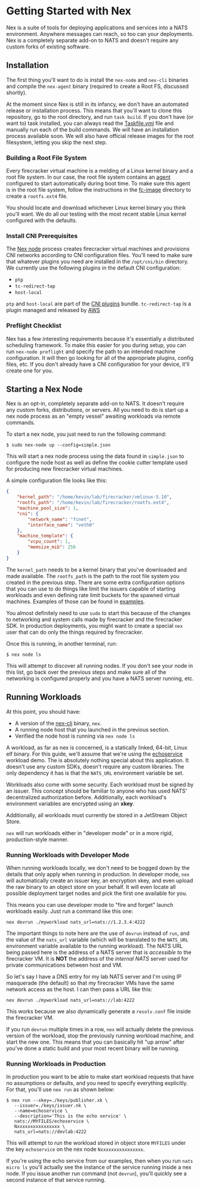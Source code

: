 # Getting Started with Nex
Nex is a suite of tools for deploying applications and services into a NATS environment. Anywhere messages can reach, so too can your deployments. Nex is a completely separate add-on to NATS and doesn't require any custom forks of existing software. 

## Installation
The first thing you'll want to do is install the `nex-node` and `nex-cli` binaries and compile the `nex-agent` binary (required to create a Root FS, discussed shortly).

At the moment since Nex is still in its infancy, we don't have an automated release or installation process. This means that you'll want to clone this repository, go to the root directory, and run `task build`. If you don't have (or want to) task installed, you can always read the [Taskfile.yml](../Taskfile.yml) file and manually run each of the build commands. We will have an installation process available soon. We will also have official release images for the root filesystem, letting you skip the next step.

### Building a Root File System
Every firecracker virtual machine is a melding of a Linux kernel binary and a root file system. In our case, the root file system contains an [agent](../nex-agent/) configured to start automatically during boot time. To make sure this agent is in the root file system, follow the instructions in the [fc-image](../fc-image/) directory to create a `rootfs.ext4` file. 

You should locate and download whichever Linux kernel binary you think you'll want. We do all our testing with the most recent stable Linux kernel configured with the defaults.

### Install CNI Prerequisites
The [Nex node](../nex-node/) process creates firecracker virtual machines and provisions CNI networks according to CNI configuration files. You'll need to make sure that whatever plugins you need are installed in the `/opt/cni/bin` directory. We currently use the following plugins in the default CNI configuration:

* `ptp`
* `tc-redirect-tap`
* `host-local`

`ptp` and `host-local` are part of the [CNI plugins](https://github.com/containernetworking/plugins) bundle. `tc-redirect-tap` is a plugin managed and released by [AWS](https://github.com/awslabs/tc-redirect-tap)

### Preflight Checklist
Nex has a few interesting requirements because it's essentially a distributed scheduling framework. To make this easier for you during setup, you can run `nex-node preflight` and specify the path to an intended machine configuration. It will then go looking for all of the appropriate plugins, config files, etc. If you don't already have a CNI configuration for your device, it'll create one for you.

## Starting a Nex Node
Nex is an opt-in, completely separate add-on to NATS. It doesn't require any custom forks, distributions, or servers. All you need to do is start up a nex node process as an "empty vessel" awaiting workloads via remote commands. 

To start a nex node, you just need to run the following command:

```
$ sudo nex-node up --config=simple.json
```
This will start a nex node process using the data found in `simple.json` to configure the node host as well as define the cookie cutter template used for producing new firecracker virtual machines.

A simple configuration file looks like this:

```json
{
    "kernel_path": "/home/kevin/lab/firecracker/vmlinux-5.10",
    "rootfs_path": "/home/kevin/lab/firecracker/rootfs.ext4",
    "machine_pool_size": 1,
    "cni": {
        "network_name": "fcnet",
        "interface_name": "veth0"
    },
    "machine_template": {
        "vcpu_count": 1,
        "memsize_mib": 256
    }
}
```

The `kernel_path` needs to be a kernel binary that you've downloaded and made available. The `rootfs_path` is the path to the root file system you created in the previous step. There are some extra configuration options that you can use to do things like limit the issuers capable of starting workloads and even defining rate limit buckets for the spawned virtual machines. Examples of those can be found in [examples](../examples/).

You almost definitely need to use `sudo` to start this because of the changes to networking and system calls made by firecracker and the firecracker SDK. In production deployments, you might want to create a special `nex` user that can do only the things required by firecracker.

Once this is running, in another terminal, run:
```
$ nex node ls
```

This will attempt to discover all running nodes. If you don't see your node in this list, go back over the previous steps and make sure all of the networking is configured properly and you have a NATS server running, etc.

## Running Workloads
At this point, you should have:

* A version of the [nex-cli](../nex-cli/) binary, `nex`.
* A running node host that you launched in the previous section. 
* Verified the node host is running via `nex node ls`

A workload, as far as nex is concerned, is a statically linked, 64-bit, Linux elf binary. For this guide, we'll assume that we're using the [echoservice](../examples/echoservice/) workload demo. The is absolutely nothing special about this application. It doesn't use any custom SDKs, doesn't require any custom libraries. The only dependency it has is that the `NATS_URL` environment variable be set.

Workloads also come with some security. Each workload must be signed by an issuer. This concept should be familiar to anyone who has used NATS' decentralized authorization before. Additionally, each workload's environment variables are encrypted using an **xkey**.

Additionally, all workloads must currently be stored in a JetStream Object Store.

`nex` will run workloads either in "developer mode" or in a more rigid, production-style manner.

### Running Workloads with Developer Mode
When running workloads locally, we don't need to be bogged down by the details that only apply when running in production. In developer mode, `nex` will automatically create an issuer key, an encryption xkey, and even upload the raw binary to an object store on your behalf. It will even locate all possible deployment target nodes and pick the first one available for you.

This means you can use developer mode to "fire and forget" launch workloads easily. Just run a command like this one:

```
nex devrun ./myworkload nats_url=nats://1.2.3.4:4222
```

The important things to note here are the use of `devrun` instead of `run`, and the value of the `nats_url` variable (which will be translated to the `NATS_URL` environment variable available to the running workload). The NATS URL being passed here is the address of a NATS server that is _accessible to_ the firecracker VM. It is **NOT** the address of the _internal NATS_ server used for private communications between host and VM.

So let's say I have a DNS entry for my lab NATS server and I'm using IP masquerade (the default) so that my firecracker VMs have the same network access as the host. I can then pass a URL like this:

```
nex devrun ./myworkload nats_url=nats://lab:4222
```

This works because we also dynamically generate a `resolv.conf` file inside the firecracker VM.

If you run `devrun` multiple times in a row, `nex` will actually delete the previous version of the workload, stop the previously running workload machine, and start the new one. This means that you can basically hit "up arrow" after you've done a static build and your most recent binary will be running.

### Running Workloads in Production
In production you want to be able to make start workload requests that have no assumptions or defaults, and you need to specify everything explicitly. For that, you'll use `nex run` as shown below:

```
$ nex run --xkey=./keys/publisher.xk \
   --issuer=./keys/issuer.nk \
   --name=echoservice \
   --description='This is the echo service' \
   nats://MYFILES/echoservice \
   Nxxxxxxxxxxxxxxxx \
   nats_url=nats://devlab:4222
```

This will attempt to run the workload stored in object store `MYFILES` under the key `echoservice` on the nex node `Nxxxxxxxxxxxxxxxx`.

If you're using the echo service from our examples, then when you run `nats micro ls` you'll actually see the instance of the service running inside a nex node. If you issue another run command (not `devrun`), you'll quickly see a second instance of that service running.
